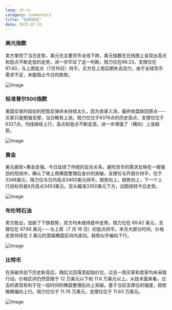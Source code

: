 ```yaml
---
lang: zh-cn
category: commentary
title: "日终评论"
date: 2025-07-21
---
```


### 美元指数

卖方掌控了当日走势，美元兑主要货币全线下跌，美元指数在日线图上呈现出高点和低点不断走低的走势，进一步印证了这一判断。阻力位在98.23，支撑位在97.40，与上周低点（7月16日）持平。买方在上周后期失去动力，由于全球货币需求不足，未能阻止今日的跌势。

![Image](https://markleighedu.github.io/img/Jul-2025/21-Jul-2025/usdindex.jpg)

### 标准普尔500指数

美国交易时段初的短暂反弹并未持续太久，因为卖家入场，最终收盘跌回原点----买家只是勉强支撑，当日略有上涨。阻力位位于6376点的历史高点，支撑位位于6327点。均线继续上行，高点和低点不断走高，进一步增强了（横向）上涨趋势。

![Image](https://markleighedu.github.io/img/Jul-2025/21-Jul-2025/sp500.jpg)

### 黄金

美元疲软=黄金走强。今日延续了传统的反向关系，避险货币的需求反映在一根强劲的阳线中，确认了继上周横盘整理后金价的突破。支撑位与开盘价持平，位于3346美元，阻力位与日内高点3400美元持平。趋势向上，趋势向上，下一个上行目标将是6月高点3453美元。空头瞄准3350美元下方，试图扭转今日走势。

![Image](https://markleighedu.github.io/img/Jul-2025/21-Jul-2025/gold.jpg)

### 布伦特石油

卖方胜出，加剧了下跌趋势，双方均未维持盘中走势。阻力位在 69.62 美元，支撑位在 67.66 美元----与上周（7 月 16 日）的低点持平。本月大部分时间，价格走势持续在 2 美元的宽幅横盘区间内波动。趋势似乎偏向下行。

![Image](https://markleighedu.github.io/img/Jul-2025/21-Jul-2025/brentoil.jpg)

### 比特币

在突破并创下历史新高后，随后又回落至起始价位，过去一周买家和卖家均未采取行动。价格区间仍然受限于 12 万美元以下和 11.6 万美元以上。从技术面来看，过去的表现有利于在一段时间的横盘整理后向上突破。基于当前支撑位的强度，趋势略微偏向上行。阻力位位于 11.76 万美元，支撑位位于 11.63 万美元。

![Image](https://markleighedu.github.io/img/Jul-2025/21-Jul-2025/bitcoin.jpg)

